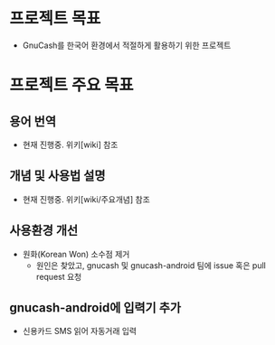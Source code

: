 # 프로젝트 목표
- GnuCash를 한국어 환경에서 적절하게 활용하기 위한 프로젝트

# 프로젝트 주요 목표
## 용어 번역
- 현재 진행중. 위키[wiki] 참조

## 개념 및 사용법 설명
- 현재 진행중. 위키[wiki/주요개념] 참조

## 사용환경 개선
- 원화(Korean Won) 소수점 제거
    - 원인은 찾았고, gnucash 및 gnucash-android 팀에 issue 혹은 pull request 요청

## gnucash-android에 입력기 추가
- 신용카드 SMS 읽어 자동거래 입력
